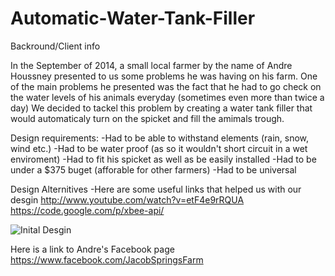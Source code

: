 Automatic-Water-Tank-Filler
===========================
Backround/Client info

In the September of 2014, a small local farmer by the name of Andre Houssney presented to us some problems he was having on his farm.
One of the main problems he presented was the fact that he had to go check on the water levels of his animals everyday (sometimes even more than twice a day)
We decided to tackel this problem by creating a water tank filler that would automaticaly turn on the spicket and fill the amimals trough.


Design requirements:
-Had to be able to withstand elements (rain, snow, wind etc.)
-Had to be water proof (as so it wouldn't short circuit in a wet enviroment)
-Had to fit his spicket as well as be easily installed
-Had to be under a $375 buget (afforable for other farmers)
-Had to be universal 

Design Alternitives
-Here are some useful links that helped us with our desgin
http://www.youtube.com/watch?v=etF4e9rRQUA
https://code.google.com/p/xbee-api/

![Inital Desgin](https://github.com/TheProperPenguins/Automatic-Water-Tank-Filler/blob/master/20141002_142842.jpeg)

Here is a link to Andre's Facebook page 
https://www.facebook.com/JacobSpringsFarm
